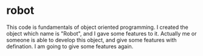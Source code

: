 # robot
This code is fundamentals of object oriented programming.
I created the object which name is "Robot", and I gave some features to it.
Actually me or someone is able to develop this object, and give some features with defination.
I am going to give some features again.
